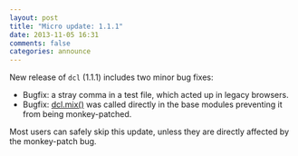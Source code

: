 ```yaml
---
layout: post
title: "Micro update: 1.1.1"
date: 2013-11-05 16:31
comments: false
categories: announce
---
```


New release of `dcl` (1.1.1) includes two minor bug fixes:

* Bugfix: a stray comma in a test file, which acted up in legacy browsers.
* Bugfix: [dcl.mix()](/docs/mini_js/mix) was called directly in the base modules preventing it from being monkey-patched.

Most users can safely skip this update, unless they are directly affected by the monkey-patch bug.
